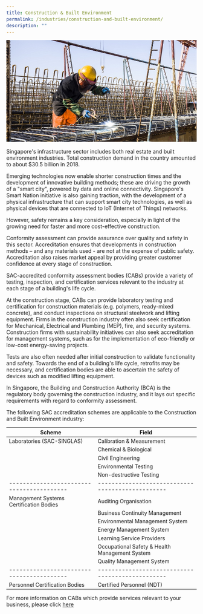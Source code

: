```yaml
---
title: Construction & Built Environment
permalink: /industries/construction-and-built-environment/
description: ""
---
```

![Construction and Build Environment](/images/industries/construction.jpg)

Singapore's infrastructure sector includes both real estate and built environment industries. Total construction demand in the country  amounted to about $30.5 billion in 2018.

Emerging technologies now enable shorter construction times and the development of innovative building methods; these are driving the growth of a "smart city", powered by data and online connectivity. Singapore's Smart Nation initiative is also gaining traction, with the development of a physical infrastructure that can support smart city technologies, as well as physical devices that are connected to IoT (Internet of Things) networks.

However, safety remains a key consideration, especially in light of the growing need for faster and more cost-effective construction.

Conformity assessment can provide assurance over quality and safety in this sector. Accreditation ensures that developments in construction methods – and any materials used - are not at the expense of public safety. Accreditation also raises market appeal by providing greater customer confidence at every stage of construction. 

SAC-accredited conformity assessment bodies (CABs) provide a variety of testing, inspection, and certification services relevant to the industry at each stage of a building's life cycle.

At the construction stage, CABs can provide laboratory testing and certification for construction materials (e.g. polymers, ready-mixed concrete), and conduct inspections on structural steelwork and lifting equipment. Firms in the construction industry often also seek certification for Mechanical, Electrical and Plumbing (MEP), fire, and security systems. Construction firms with sustainability initiatives can also seek accreditation for management systems, such as for the implementation of eco-friendly or low-cost energy-saving projects.

Tests are also often needed after initial construction to validate functionality and safety. Towards the end of a building's life cycle, retrofits may be necessary, and certification bodies are able to ascertain the safety of devices such as modified lifting equipment.

In Singapore, the Building and Construction Authority (BCA) is the regulatory body governing the construction industry, and it lays out specific requirements with regard to conformity assessment. 

The following SAC accreditation schemes are applicable to the Construction and Built Environment industry:

| Scheme                                  | Field                                          |
|-----------------------------------------|------------------------------------------------|
| Laboratories (SAC-SINGLAS)              | Calibration & Measurement                      |
|                                         | Chemical & Biological                          |
|                                         | Civil Engineering                              |
|                                         | Environmental Testing                          |
|                                         | Non-destructive Testing                        |
|-----------------------------------------|------------------------------------------------|
| Management Systems Certification Bodies | Auditing Organisation                          |
|                                         | Business Continuity Management                 |
|                                         | Environmental Management System                |
|                                         | Energy Management System                       |
|                                         | Learning Service Providers                     |
|                                         | Occupational Safety & Health Management System |
|                                         | Quality Management System                      |
|-----------------------------------------|------------------------------------------------|
| Personnel Certification Bodies          | Certified Personnel (NDT)                      |

For more information on CABs which provide services relevant to your business, please click [here](https://staging.dc7rl6brx6vik.amplifyapp.com/services/accreditation-services/)
